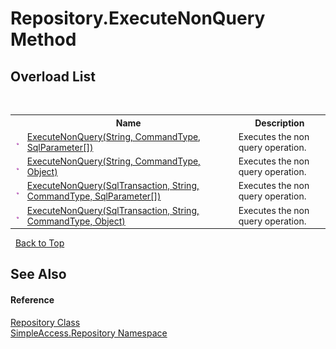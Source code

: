 # Repository.ExecuteNonQuery Method 
 


## Overload List
&nbsp;<table><tr><th></th><th>Name</th><th>Description</th></tr><tr><td>![Public method](media/pubmethod.gif "Public method")</td><td><a href="e6462bbf-0f5c-0f2d-8a30-d2b6c5c0d4e0">ExecuteNonQuery(String, CommandType, SqlParameter[])</a></td><td>
Executes the non query operation.</td></tr><tr><td>![Public method](media/pubmethod.gif "Public method")</td><td><a href="16c22b04-84a4-b488-b3e1-587814f981b4">ExecuteNonQuery(String, CommandType, Object)</a></td><td>
Executes the non query operation.</td></tr><tr><td>![Public method](media/pubmethod.gif "Public method")</td><td><a href="fc55ee30-ccd5-ef15-134e-ac4c888f26c2">ExecuteNonQuery(SqlTransaction, String, CommandType, SqlParameter[])</a></td><td>
Executes the non query operation.</td></tr><tr><td>![Public method](media/pubmethod.gif "Public method")</td><td><a href="6ecaaaba-1062-986a-d290-b2406d66e22d">ExecuteNonQuery(SqlTransaction, String, CommandType, Object)</a></td><td>
Executes the non query operation.</td></tr></table>&nbsp;
<a href="#repository.executenonquery-method">Back to Top</a>

## See Also


#### Reference
<a href="edb9c152-cd28-6594-590a-18a81e266968">Repository Class</a><br /><a href="41571b4f-ca9a-e902-c5ef-a7c14c631bb2">SimpleAccess.Repository Namespace</a><br />